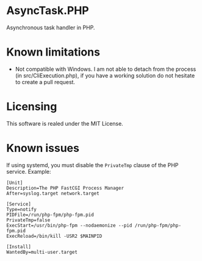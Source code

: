 AsyncTask.PHP
=============
Asynchronous task handler in PHP.

Known limitations
=================
- Not compatible with Windows. I am not able to detach from the process (in src/CliExecution.php), if you have a working solution do not hesitate to create a pull request.

Licensing
=========
This software is realed under the MIT License.

Known issues
============
If using systemd, you must disable the ```PrivateTmp``` clause of the PHP service. Example:
```
[Unit]
Description=The PHP FastCGI Process Manager
After=syslog.target network.target

[Service]
Type=notify
PIDFile=/run/php-fpm/php-fpm.pid
PrivateTmp=false
ExecStart=/usr/bin/php-fpm --nodaemonize --pid /run/php-fpm/php-fpm.pid
ExecReload=/bin/kill -USR2 $MAINPID

[Install]
WantedBy=multi-user.target
```
